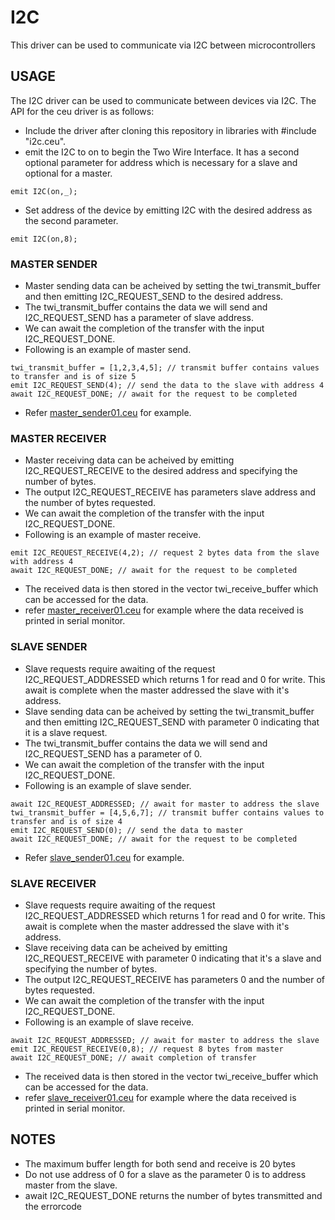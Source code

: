 # I2C
This driver can be used to communicate via I2C between microcontrollers

## USAGE

The I2C driver can be used to communicate between devices via I2C. The API for the ceu driver is as follows:

- Include the driver after cloning this repository in libraries with #include "i2c.ceu".
- emit the I2C to on to begin the Two Wire Interface. It has a second optional parameter for address which is necessary for a slave and optional for a master.

```
emit I2C(on,_);
```
- Set address of the device by emitting I2C with the desired address as the second parameter.

```
emit I2C(on,8);
```

### MASTER SENDER

- Master sending data can be acheived by setting the twi_transmit_buffer and then emitting I2C_REQUEST_SEND to the desired address.
- The twi_transmit_buffer contains the data we will send and I2C_REQUEST_SEND has a parameter of slave address.
- We can await the completion of the transfer with the input I2C_REQUEST_DONE.
- Following is an example of master send.

```
twi_transmit_buffer = [1,2,3,4,5]; // transmit buffer contains values to transfer and is of size 5
emit I2C_REQUEST_SEND(4); // send the data to the slave with address 4
await I2C_REQUEST_DONE; // await for the request to be completed
```

- Refer [master_sender01.ceu](https://github.com/ceu-arduino/driver-i2c/blob/pre-v0.40/examples/master/master_sender01.ceu) for example.


### MASTER RECEIVER

- Master receiving data can be acheived by emitting I2C_REQUEST_RECEIVE to the desired address and specifying the number of bytes.
- The output I2C_REQUEST_RECEIVE has parameters slave address and the number of bytes requested.
- We can await the completion of the transfer with the input I2C_REQUEST_DONE.
- Following is an example of master receive.

```
emit I2C_REQUEST_RECEIVE(4,2); // request 2 bytes data from the slave with address 4
await I2C_REQUEST_DONE; // await for the request to be completed
```

- The received data is then stored in the vector twi_receive_buffer which can be accessed for the data.
- refer [master_receiver01.ceu](https://github.com/ceu-arduino/driver-i2c/blob/pre-v0.40/examples/master/master_receiver01.ceu) for example where the data received is printed in serial monitor.

### SLAVE SENDER

- Slave requests require awaiting of the request I2C_REQUEST_ADDRESSED which returns 1 for read and 0 for write. This await is complete when the master addressed the slave with it's address.
- Slave sending data can be acheived by setting the twi_transmit_buffer and then emitting I2C_REQUEST_SEND with parameter 0 indicating that it is a slave request.
- The twi_transmit_buffer contains the data we will send and I2C_REQUEST_SEND has a parameter of 0.
- We can await the completion of the transfer with the input I2C_REQUEST_DONE.
- Following is an example of slave sender.

```
await I2C_REQUEST_ADDRESSED; // await for master to address the slave
twi_transmit_buffer = [4,5,6,7]; // transmit buffer contains values to transfer and is of size 4
emit I2C_REQUEST_SEND(0); // send the data to master
await I2C_REQUEST_DONE; // await for the request to be completed
```

- Refer [slave_sender01.ceu](https://github.com/ceu-arduino/driver-i2c/blob/pre-v0.40/examples/slave/slave_sender01.ceu) for example.


### SLAVE RECEIVER

- Slave requests require awaiting of the request I2C_REQUEST_ADDRESSED which returns 1 for read and 0 for write. This await is complete when the master addressed the slave with it's address.
- Slave receiving data can be acheived by emitting I2C_REQUEST_RECEIVE with parameter 0 indicating that it's a slave and specifying the number of bytes.
- The output I2C_REQUEST_RECEIVE has parameters 0 and the number of bytes requested.
- We can await the completion of the transfer with the input I2C_REQUEST_DONE.
- Following is an example of slave receive.

```
await I2C_REQUEST_ADDRESSED; // await for master to address the slave
emit I2C_REQUEST_RECEIVE(0,8); // request 8 bytes from master
await I2C_REQUEST_DONE; // await completion of transfer
```

- The received data is then stored in the vector twi_receive_buffer which can be accessed for the data.
- refer [slave_receiver01.ceu](https://github.com/ceu-arduino/driver-i2c/blob/pre-v0.40/examples/slave/slave_receiver01.ceu) for example where the data received is printed in serial monitor.


## NOTES

- The maximum buffer length for both send and receive is 20 bytes
- Do not use address of 0 for a slave as the parameter 0 is to address master from the slave.
- await I2C_REQUEST_DONE returns the number of bytes transmitted and the errorcode